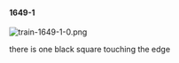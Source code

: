 #### 1649-1
![train-1649-1-0.png](https://github.com/lil-lab/nlvr/raw/master/nlvr/train/images/18/train-1649-1-0.png "train-1649-1-0.png")

there is one black square touching the edge